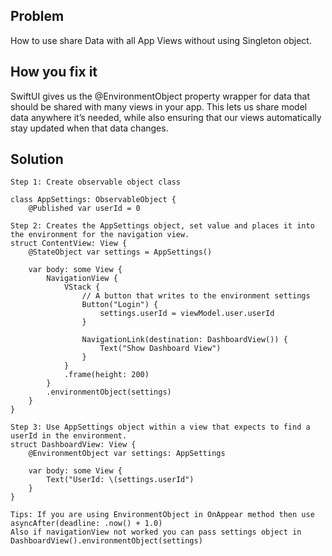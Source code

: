 ## Problem
How to use share Data with all App Views without using Singleton object.

## How you fix it
SwiftUI gives us the @EnvironmentObject property wrapper for data that should be shared with many views in your app. This lets us share model data anywhere it’s needed, while also ensuring that our views automatically stay updated when that data changes.
## Solution
```
Step 1: Create observable object class

class AppSettings: ObservableObject {
    @Published var userId = 0

Step 2: Creates the AppSettings object, set value and places it into the environment for the navigation view.
struct ContentView: View {
    @StateObject var settings = AppSettings()

    var body: some View {
        NavigationView {
            VStack {
                // A button that writes to the environment settings
                Button("Login") {
                    settings.userId = viewModel.user.userId
                }

                NavigationLink(destination: DashboardView()) {
                    Text("Show Dashboard View")
                }
            }
            .frame(height: 200)
        }
        .environmentObject(settings)
    }
}

Step 3: Use AppSettings object within a view that expects to find a userId in the environment.
struct DashboardView: View {
    @EnvironmentObject var settings: AppSettings

    var body: some View {
        Text("UserId: \(settings.userId")
    }
}

Tips: If you are using EnvironmentObject in OnAppear method then use asyncAfter(deadline: .now() + 1.0)
Also if navigationView not worked you can pass settings object in DashboardView().environmentObject(settings)

```
